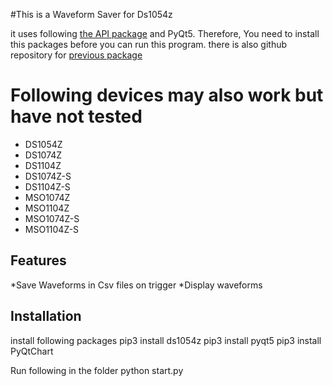 #This is a Waveform Saver for Ds1054z

it uses following [the API package](https://ds1054z.readthedocs.org/en/stable/api/index.html) and PyQt5. Therefore, You need to install this packages before you can run this program.
there is also github repository for  [previous package](https://raw.githubusercontent.com/pklaus/ds1054z)

# Following devices may also work but have not tested

* DS1054Z
* DS1074Z
* DS1104Z
* DS1074Z-S
* DS1104Z-S
* MSO1074Z
* MSO1104Z
* MSO1074Z-S
* MSO1104Z-S

## Features
*Save Waveforms in Csv files on trigger 
*Display waveforms

## Installation
install following packages 
	pip3 install ds1054z
	pip3 install pyqt5 
	pip3 install PyQtChart

Run following in the folder
	python start.py

